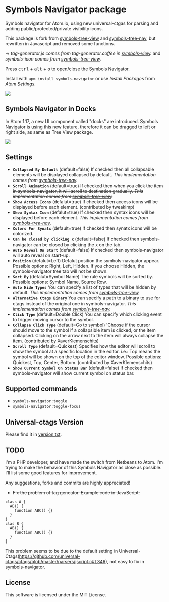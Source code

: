 # Symbols Navigator package

Symbols navigator for Atom.io, using new universal-ctgas for parsing and adding public/protected/private visibility icons.

This package is fork from [symbols-tree-view](https://atom.io/packages/symbols-tree-view) and [symbols-tree-nav](https://atom.io/packages/symbols-tree-nav), but rewritten in Javascript and removed some functions.

=> *tag-generator.js comes from tag-generator.coffee in [symbols-view](http://github.com/atom/symbols-view).* and *symbols-icon comes from [symbols-tree-view](https://atom.io/packages/symbols-tree-view).*

Press <kbd>ctrl</kbd> + <kbd>alt</kbd> + <kbd>o</kbd> to open/close the Symbols Navigator.

Install with `apm install symbols-navigator` or use *Install Packages* from *Atom Settings*.

![](https://user-images.githubusercontent.com/9697224/29392630-b17d254a-8331-11e7-979a-39392c03ebe5.PNG)

## Symbols Navigator in Docks

In Atom 1.17, a new UI component called "docks" are introduced. Symbols Navigator is using this new feature, therefore it can be dragged to left or right side, as same as Tree View package.

![](https://user-images.githubusercontent.com/9697224/29394189-55d733fc-833b-11e7-89d1-5bb18d1be59f.gif)

## Settings

* **`Collapsed By Default`** (default=false) If checked then all collapsable elements will be displayed collapsed by default.
*This implementation comes from [symbols-tree-nav](https://atom.io/packages/symbols-tree-nav).*
* ~~**`Scroll Animation`** (default=true) If checked then when you click the item in symbols-navigator, it will scroll to destination gradually.
*This implementation comes from [symbols-tree-view](https://atom.io/packages/symbols-tree-view).*~~
* **`Show Access Icons`** (defalut=true) If checked then access icons will be displayed before each element. (contributed by tweakimp)
* **`Show Syntax Icon`** (defalut=true) If checked then syntax icons will be displayed before each element.
*This implementation comes from [symbols-tree-nav](https://atom.io/packages/symbols-tree-nav).*
* **`Colors For Synatx`** (default=true) If checked then synatx icons will be colorized.
* **`Can be closed by clicking x`** (default=false) If checked then symbols-navigator can be closed by clicking the x on the tab.
* **`Auto Reveal On Start`** (default=false) If checked then symbols-navigator will auto reveal on start-up.
* **`Position`** (defalut=Left) Defalut position the symbols-navigator appear. Possible options: Right, Left, Hidden. If you choose Hidden, the symbols-navigator tree tab will not be shown.
* **`Sort By`** (defalut=Symbol Name) The rule symbols will be sorted by. Possible options: Symbol Name, Source Row.
* **`Auto Hide Types`** You can specify a list of types that will be hidden by default.
*This implementation comes from [symbols-tree-view](https://atom.io/packages/symbols-tree-view).*
* **`Alternative Ctags Binary`** You can specify a path to a binary to use for ctags instead of the original one in symbols-navigator.
*This implementation comes from [symbols-tree-nav](https://atom.io/packages/symbols-tree-nav).*
* **`Click Type`** (default=Double Click) You can specify which clicking event to trigger moving cursor to the symbol.
* **`Collapse Click Type`** (default=Go to symbol) 'Choose if the cursor should move to the symbol if a collapsible item is clicked, or the item collapsed. Clicking on the arrow next to the item will always collapse the item. (contributed by XaverKlemenschits)
* **`Scroll Type`** (default=Quickest) Specifies how the editor will scroll to show the symbol at a specific location in the editor. i.e.: Top means the symbol will be shown on the top of the editor window. Possible options: Quickest, Top, Center, Bottom. (contributed by XaverKlemenschits)
* **`Show Current Symbol On Status Bar`** (default=false) If checked then symbols-navigator will show current symbol on status bar.

## Supported commands

* `symbols-navigator:toggle`
* `symbols-navigator:toggle-focus`

## Universal-ctags Version

Please find it in [version.txt](https://github.com/lejsue/symbols-navigator/blob/master/vendor/version.txt).

## TODO

I'm a PHP developer, and have made the switch from Netbeans to Atom. I'm trying to make the behavior of this Symbols Navigator as close as possible. I'll list some good features for improvement.

Any suggestions, forks and commits are highly appreciated!

* ~~Fix the problem of tag geneator. Example code in JavaScript:~~
```
class A {
  AB() {
    function ABC() {}
  }
}
clas B {
  AB() {
    function ABC() {}
  }
}

```
This problem seems to be due to the default setting in Universal-Ctags(https://github.com/universal-ctags/ctags/blob/master/parsers/jscript.c#L346), not easy to fix in symbols-navigator.

## License

This software is licensed under the MIT License.
